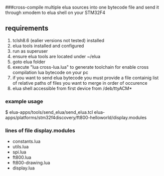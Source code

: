 ###cross-compile multiple elua sources into one bytecode file and send it through xmodem to elua shell on your STM32F4

## requirements
1. tclsh8.6 (ealier versions not tested) installed
1. elua tools installed and configured
1. run as superuser
1. ensure elua tools are located under ~/elua
1. goto elua folder
1. execute "lua cross-lua.lua" to generate toolchain for enable cross compilation lua bytecode on your pc
1. if you want to send elua bytecode you must provide a file containig list of relative paths of files you want to merge in order of occurence
1. elua shell accessible from first device from /deb/ttyACM*

### example usage
$ elua-apps/tools/send_elua/send_elua.tcl elua-apps/platforms/stm32f4discovery/ft800-helloworld/display.modules

### lines of file display.modules 
* constants.lua
* utils.lua
* spi.lua
* ft800.lua
* ft800-drawing.lua
* display.lua
